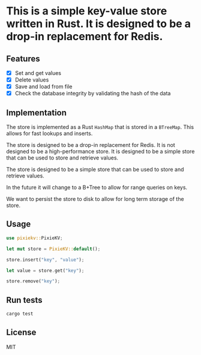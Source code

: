 # This is a simple key-value store written in Rust. It is designed to be a drop-in replacement for Redis.

## Features

- [x] Set and get values
- [x] Delete values
- [x] Save and load from file
- [x] Check the database integrity by validating the hash of the data

## Implementation

The store is implemented as a Rust `HashMap` that is stored in a `BTreeMap`. This allows for fast lookups and inserts.

The store is designed to be a drop-in replacement for Redis. It is not designed to be a high-performance store. It is designed to be a simple store that can be used to store and retrieve values.

The store is designed to be a simple store that can be used to store and retrieve values.

In the future it will change to a B+Tree to allow for range queries on keys.

We want to persist the store to disk to allow for long term storage of the store.

## Usage

```rust
use pixiekv::PixieKV;

let mut store = PixieKV::default();

store.insert("key", "value");

let value = store.get("key");

store.remove("key");
```

## Run tests

```sh
cargo test
```

## License

MIT